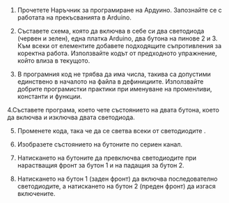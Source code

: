 1. Прочетете Наръчник за програмиране на Ардуино. Запознайте се с работата на прекъсванията в Arduino.

2. Съставете схема, която да включва в себе си два светодиода (червен и зелен), една платка Arduino, два бутона на пинове 2 и 3. Към всеки от елементите добавете подходящите съпротивления за коректна работа. Използвайте кодът от предходното упражнение, който влиза в текущото.

3. В програмния код не трябва да има числа, такива са допустими единствено в началото на файла в дефинициите. Използвайте добрите програмистки практики при именуване на променливи, константи и функции.

4.Съставете програма, което чете състоянието на двата бутона, което да включва и изключва двата светодиода.

5. Променете кода, така че да се светва всеки от светодиодите .

6. Изобразете състоянието на бутоните по сериен канал.

7. Натискането на бутоните да превключва светодиодите при нарастващия фронт за бутон 1 и на падащия за бутон 2.

8. Натискането на бутон 1 (заден фронт) да включва последователно светодиодите, а натискането на бутон 2 (преден фронт) да изгася включените.
